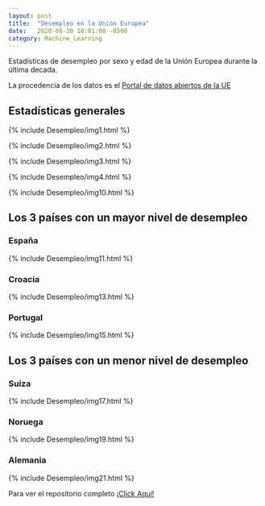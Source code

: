 ```yaml
---
layout: post
title:  "Desempleo en la Unión Europea"
date:   2020-08-30 18:01:00 -0500
category: Machine_Learning
---
```


Estadísticas de desempleo por sexo y edad de la Unión Europea
durante la última decada.

La procedencia de los datos es el [Portal de datos abiertos de la UE](https://data.europa.eu/euodp/en/data/dataset/OEEyFHYAWVNRYGMFhUzzw)

<!--more-->

## Estadísticas generales

{% include Desempleo/img1.html %}

{% include Desempleo/img2.html %}

{% include Desempleo/img3.html %}

{% include Desempleo/img4.html %}

{% include Desempleo/img10.html %}

## Los 3 países con un mayor nivel de desempleo

### España

{% include Desempleo/img11.html %}

### Croacia

{% include Desempleo/img13.html %}

### Portugal

{% include Desempleo/img15.html %}

## Los 3 países con un menor nivel de desempleo

### Suiza

{% include Desempleo/img17.html %}

### Noruega

{% include Desempleo/img19.html %}

### Alemania

{% include Desempleo/img21.html %}

Para ver el repositorio completo [¡Click Aquí!](https://github.com/KevinDaniel-S/MachineLearning/tree/master/Desempleo%20en%20la%20union%20europea)

